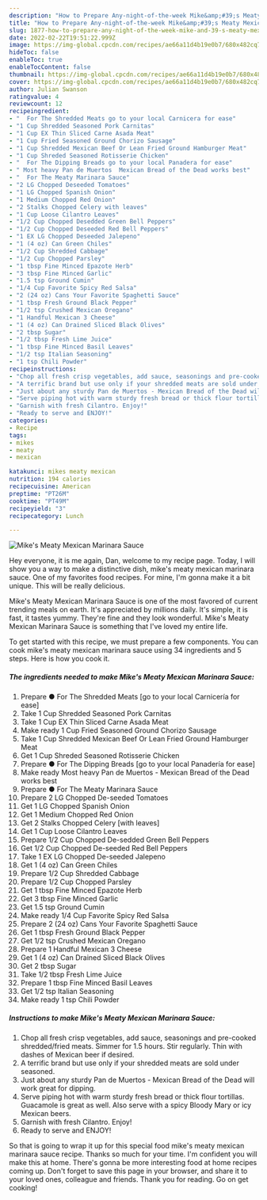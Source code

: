 ```yaml
---
description: "How to Prepare Any-night-of-the-week Mike&amp;#39;s Meaty Mexican Marinara Sauce"
title: "How to Prepare Any-night-of-the-week Mike&amp;#39;s Meaty Mexican Marinara Sauce"
slug: 1877-how-to-prepare-any-night-of-the-week-mike-and-39-s-meaty-mexican-marinara-sauce
date: 2022-02-22T19:51:22.999Z
image: https://img-global.cpcdn.com/recipes/ae66a11d4b19e0b7/680x482cq70/mikes-meaty-mexican-marinara-sauce-recipe-main-photo.jpg
hideToc: false
enableToc: true
enableTocContent: false
thumbnail: https://img-global.cpcdn.com/recipes/ae66a11d4b19e0b7/680x482cq70/mikes-meaty-mexican-marinara-sauce-recipe-main-photo.jpg
cover: https://img-global.cpcdn.com/recipes/ae66a11d4b19e0b7/680x482cq70/mikes-meaty-mexican-marinara-sauce-recipe-main-photo.jpg
author: Julian Swanson
ratingvalue: 4
reviewcount: 12
recipeingredient:
- "  For The Shredded Meats go to your local Carnicera for ease"
- "1 Cup Shredded Seasoned Pork Carnitas"
- "1 Cup EX Thin Sliced Carne Asada Meat"
- "1 Cup Fried Seasoned Ground Chorizo Sausage"
- "1 Cup Shredded Mexican Beef Or Lean Fried Ground Hamburger Meat"
- "1 Cup Shreded Seasoned Rotisserie Chicken"
- "  For The Dipping Breads go to your local Panadera for ease"
- " Most heavy Pan de Muertos  Mexican Bread of the Dead works best"
- "  For The Meaty Marinara Sauce"
- "2 LG Chopped Deseeded Tomatoes"
- "1 LG Chopped Spanish Onion"
- "1 Medium Chopped Red Onion"
- "2 Stalks Chopped Celery with leaves"
- "1 Cup Loose Cilantro Leaves"
- "1/2 Cup Chopped Desedded Green Bell Peppers"
- "1/2 Cup Chopped Deseeded Red Bell Peppers"
- "1 EX LG Chopped Deseeded Jalepeno"
- "1 (4 oz) Can Green Chiles"
- "1/2 Cup Shredded Cabbage"
- "1/2 Cup Chopped Parsley"
- "1 tbsp Fine Minced Epazote Herb"
- "3 tbsp Fine Minced Garlic"
- "1.5 tsp Ground Cumin"
- "1/4 Cup Favorite Spicy Red Salsa"
- "2 (24 oz) Cans Your Favorite Spaghetti Sauce"
- "1 tbsp Fresh Ground Black Pepper"
- "1/2 tsp Crushed Mexican Oregano"
- "1 Handful Mexican 3 Cheese"
- "1 (4 oz) Can Drained Sliced Black Olives"
- "2 tbsp Sugar"
- "1/2 tbsp Fresh Lime Juice"
- "1 tbsp Fine Minced Basil Leaves"
- "1/2 tsp Italian Seasoning"
- "1 tsp Chili Powder"
recipeinstructions:
- "Chop all fresh crisp vegetables, add sauce, seasonings and pre-cooked shredded/fried meats. Simmer for 1.5 hours. Stir regularly. Thin with dashes of Mexican beer if desired."
- "A terrific brand but use only if your shredded meats are sold under seasoned."
- "Just about any sturdy Pan de Muertos - Mexican Bread of the Dead will work great for dipping."
- "Serve piping hot with warm sturdy fresh bread or thick flour tortillas. Guacamole is great as well. Also serve with a spicy Bloody Mary or icy Mexican beers."
- "Garnish with fresh Cilantro. Enjoy!"
- "Ready to serve and ENJOY!"
categories:
- Recipe
tags:
- mikes
- meaty
- mexican

katakunci: mikes meaty mexican 
nutrition: 194 calories
recipecuisine: American
preptime: "PT26M"
cooktime: "PT49M"
recipeyield: "3"
recipecategory: Lunch

---
```



![Mike&#39;s Meaty Mexican Marinara Sauce](https://img-global.cpcdn.com/recipes/ae66a11d4b19e0b7/680x482cq70/mikes-meaty-mexican-marinara-sauce-recipe-main-photo.jpg)

Hey everyone, it is me again, Dan, welcome to my recipe page. Today, I will show you a way to make a distinctive dish, mike&#39;s meaty mexican marinara sauce. One of my favorites food recipes. For mine, I'm gonna make it a bit unique. This will be really delicious.

Mike&#39;s Meaty Mexican Marinara Sauce is one of the most favored of current trending meals on earth. It's appreciated by millions daily. It's simple, it is fast, it tastes yummy. They're fine and they look wonderful. Mike&#39;s Meaty Mexican Marinara Sauce is something that I've loved my entire life.




To get started with this recipe, we must prepare a few components. You can cook mike&#39;s meaty mexican marinara sauce using 34 ingredients and 5 steps. Here is how you cook it.

<!--inarticleads1-->

##### The ingredients needed to make Mike&#39;s Meaty Mexican Marinara Sauce:

1. Prepare  ● For The Shredded Meats [go to your local Carnicería for ease]
1. Take 1 Cup Shredded Seasoned Pork Carnitas
1. Take 1 Cup EX Thin Sliced Carne Asada Meat
1. Make ready 1 Cup Fried Seasoned Ground Chorizo Sausage
1. Take 1 Cup Shredded Mexican Beef Or Lean Fried Ground Hamburger Meat
1. Get 1 Cup Shreded Seasoned Rotisserie Chicken
1. Prepare  ● For The Dipping Breads [go to your local Panadería for ease]
1. Make ready  Most heavy Pan de Muertos - Mexican Bread of the Dead works best
1. Prepare  ● For The Meaty Marinara Sauce
1. Prepare 2 LG Chopped De-seeded Tomatoes
1. Get 1 LG Chopped Spanish Onion
1. Get 1 Medium Chopped Red Onion
1. Get 2 Stalks Chopped Celery [with leaves]
1. Get 1 Cup Loose Cilantro Leaves
1. Prepare 1/2 Cup Chopped De-sedded Green Bell Peppers
1. Get 1/2 Cup Chopped De-seeded Red Bell Peppers
1. Take 1 EX LG Chopped De-seeded Jalepeno
1. Get 1 (4 oz) Can Green Chiles
1. Prepare 1/2 Cup Shredded Cabbage
1. Prepare 1/2 Cup Chopped Parsley
1. Get 1 tbsp Fine Minced Epazote Herb
1. Get 3 tbsp Fine Minced Garlic
1. Get 1.5 tsp Ground Cumin
1. Make ready 1/4 Cup Favorite Spicy Red Salsa
1. Prepare 2 (24 oz) Cans Your Favorite Spaghetti Sauce
1. Get 1 tbsp Fresh Ground Black Pepper
1. Get 1/2 tsp Crushed Mexican Oregano
1. Prepare 1 Handful Mexican 3 Cheese
1. Get 1 (4 oz) Can Drained Sliced Black Olives
1. Get 2 tbsp Sugar
1. Take 1/2 tbsp Fresh Lime Juice
1. Prepare 1 tbsp Fine Minced Basil Leaves
1. Get 1/2 tsp Italian Seasoning
1. Make ready 1 tsp Chili Powder




<!--inarticleads2-->

##### Instructions to make Mike&#39;s Meaty Mexican Marinara Sauce:

1. Chop all fresh crisp vegetables, add sauce, seasonings and pre-cooked shredded/fried meats. Simmer for 1.5 hours. Stir regularly. Thin with dashes of Mexican beer if desired.
1. A terrific brand but use only if your shredded meats are sold under seasoned.
1. Just about any sturdy Pan de Muertos - Mexican Bread of the Dead will work great for dipping.
1. Serve piping hot with warm sturdy fresh bread or thick flour tortillas. Guacamole is great as well. Also serve with a spicy Bloody Mary or icy Mexican beers.
1. Garnish with fresh Cilantro. Enjoy!
1. Ready to serve and ENJOY!



So that is going to wrap it up for this special food mike&#39;s meaty mexican marinara sauce recipe. Thanks so much for your time. I'm confident you will make this at home. There's gonna be more interesting food at home recipes coming up. Don't forget to save this page in your browser, and share it to your loved ones, colleague and friends. Thank you for reading. Go on get cooking!
